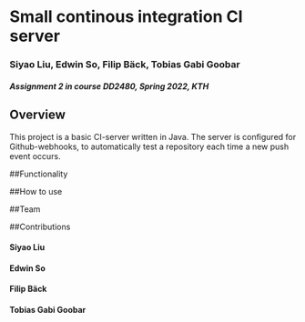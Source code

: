 # Small continous integration CI server
### Siyao Liu, Edwin So, Filip Bäck, Tobias Gabi Goobar
#### *Assignment 2 in course DD2480, Spring 2022, KTH*

## Overview
This project is a basic CI-server written in Java. The server is configured for Github-webhooks,
to automatically test a repository each time a new push event occurs.

##Functionality

##How to use

##Team

##Contributions

#### Siyao Liu

#### Edwin So

#### Filip Bäck

#### Tobias Gabi Goobar
